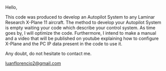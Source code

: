 Hello,

This code was produced to develop an Autopilot System to any Laminar Research X-Plane 11 aircraft. The method to develop your Autopilot System is empty waiting your code which describe your control system. As time goes by, I will optimize the code. Furthermore, I intend to make a manual and a video that will be published on youtube explaining how to configure X-Plane and the PC IP data present in the code to use it.

Any doubt, do not hesitate to contact me.

luanflorencio2@gmail.com